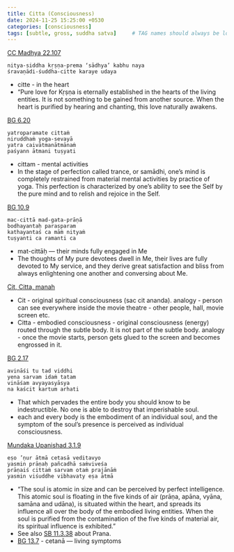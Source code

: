 ```yaml
---
title: Citta (Consciousness)
date: 2024-11-25 15:25:00 +0530
categories: [consciousness]
tags: [subtle, gross, suddha satva]     # TAG names should always be lowercase
---
```


[CC Madhya 22.107](https://vedabase.io/en/library/cc/madhya/22/107/)

```
nitya-siddha kṛṣṇa-prema ‘sādhya’ kabhu naya
śravaṇādi-śuddha-citte karaye udaya
```

- citte - in the heart
- “Pure love for Kṛṣṇa is eternally established in the hearts of the living entities. It is not something to be gained from another source. When the heart is purified by hearing and chanting, this love naturally awakens.


[BG 6.20](https://vedabase.io/en/library/bg/6/20-23/)
```
yatroparamate cittaṁ
niruddhaṁ yoga-sevayā
yatra caivātmanātmānaṁ
paśyann ātmani tuṣyati
```
- cittam - mental activities
- In the stage of perfection called trance, or samādhi, one’s mind is completely restrained from material mental activities by practice of yoga. This perfection is characterized by one’s ability to see the Self by the pure mind and to relish and rejoice in the Self.

[BG 10.9](https://vedabase.io/en/library/bg/10/9/)

```
mac-cittā mad-gata-prāṇā
bodhayantaḥ parasparam
kathayantaś ca māṁ nityaṁ
tuṣyanti ca ramanti ca
```
- mat-cittāḥ — their minds fully engaged in Me
- The thoughts of My pure devotees dwell in Me, their lives are fully devoted to My service, and they derive great satisfaction and bliss from always enlightening one another and conversing about Me.


[Cit, Citta, manah](https://www.thespiritualscientist.com/is-citta-a-part-of-the-subtle-body/)
  - Cit - original spiritual consciousness (sac cit ananda). analogy - person can see everywhere inside the movie theatre - other people, hall, movie screen etc.
  - Citta - embodied consciousness - original consciousness (energy) routed through the subtle body. It is not part of the subtle body. analogy - once the movie starts, person gets glued to the screen and becomes engrossed in it.

[BG 2.17](https://vedabase.io/en/library/bg/2/17/)
```
avināśi tu tad viddhi
yena sarvam idaṁ tatam
vināśam avyayasyāsya
na kaścit kartum arhati
```
- That which pervades the entire body you should know to be indestructible. No one is able to destroy that imperishable soul.
- each and every body is the embodiment of an individual soul, and the symptom of the soul’s presence is perceived as individual consciousness.

[Mundaka Upanishad 3.1.9](https://vedabase.io/en/library/bg/2/17/)
```
eṣo ’ṇur ātmā cetasā veditavyo
yasmin prāṇaḥ pañcadhā saṁviveśa
prāṇaiś cittaṁ sarvam otaṁ prajānāṁ
yasmin viśuddhe vibhavaty eṣa ātmā
```
- “The soul is atomic in size and can be perceived by perfect intelligence. This atomic soul is floating in the five kinds of air (prāṇa, apāna, vyāna, samāna and udāna), is situated within the heart, and spreads its influence all over the body of the embodied living entities. When the soul is purified from the contamination of the five kinds of material air, its spiritual influence is exhibited.”
- See also [SB 11.3.38](https://vedabase.io/en/library/sb/11/3/38/) about Prana.
- [BG 13.7](https://vedabase.io/en/library/bg/13/6-7/) - cetanā — living symptoms
